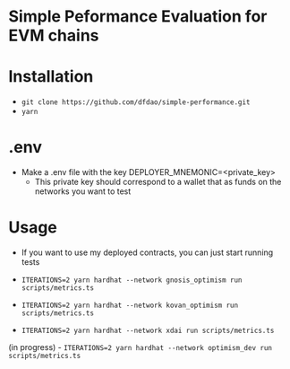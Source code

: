 # Simple Peformance Evaluation for EVM chains

# Installation
- `git clone https://github.com/dfdao/simple-performance.git`
- `yarn`

# .env
- Make a .env file with the key DEPLOYER_MNEMONIC=<private_key>  
    - This private key should correspond to a wallet that as funds on the networks you want to test

# Usage
- If you want to use my deployed contracts, you can just start running tests

- `ITERATIONS=2 yarn hardhat --network gnosis_optimism run scripts/metrics.ts`
- `ITERATIONS=2 yarn hardhat --network kovan_optimism run scripts/metrics.ts`
- `ITERATIONS=2 yarn hardhat --network xdai run scripts/metrics.ts`

(in progress) - `ITERATIONS=2 yarn hardhat --network optimism_dev run scripts/metrics.ts`